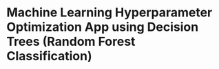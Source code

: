 # Machine Learning Hyperparameter Optimization App using Decision Trees (Random Forest Classification)
